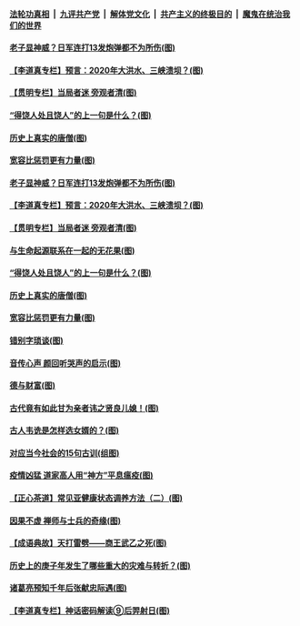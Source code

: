 ####  [法轮功真相](../../../../basic/blob/master/README.md?t=07031731) &nbsp;|&nbsp; [九评共产党](../../../../9ping.md/blob/master/README.md?t=07031731) &nbsp;|&nbsp; [解体党文化](../../../../jtdwh.md/blob/master/README.md?t=07031731)  &nbsp;|&nbsp; [共产主义的终极目的](../../../../gczydzjmd.md/blob/master/README.md?t=07031731) &nbsp;|&nbsp; [魔鬼在统治我们的世界](../../../../mgztzwmdsj.md/blob/master/README.md?t=07031731) 

#### [老子显神威？日军连打13发炮弹都不为所伤(图)](../pages/p7/938421.md?t=07031731) 

#### [【李道真专栏】预言：2020年大洪水、三峡溃坝？(图)](../pages/p7/938448.md?t=07031731) 

#### [【贯明专栏】当局者迷 旁观者清(图)](../pages/p7/938303.md?t=07031731) 

#### [“得饶人处且饶人”的上一句是什么？(图)](../pages/p7/938333.md?t=07031731) 

#### [历史上真实的唐僧(图)](../pages/p7/938101.md?t=07031731) 

#### [宽容比惩罚更有力量(图)](../pages/p7/938280.md?t=07031731) 

#### [老子显神威？日军连打13发炮弹都不为所伤(图)](../pages/p7/938421.md?t=07031731) 

#### [【李道真专栏】预言：2020年大洪水、三峡溃坝？(图)](../pages/p7/938448.md?t=07031731) 

#### [【贯明专栏】当局者迷 旁观者清(图)](../pages/p7/938303.md?t=07031731) 

#### [与生命起源联系在一起的无花果(图)](../pages/p7/938342.md?t=07031731) 

#### [“得饶人处且饶人”的上一句是什么？(图)](../pages/p7/938333.md?t=07031731) 

#### [历史上真实的唐僧(图)](../pages/p7/938101.md?t=07031731) 

#### [宽容比惩罚更有力量(图)](../pages/p7/938280.md?t=07031731) 

#### [错别字琐谈(图)](../pages/p7/938316.md?t=07031731) 

#### [音传心声 颜回听哭声的启示(图)](../pages/p7/938099.md?t=07031731) 

#### [德与财富(图)](../pages/p7/938218.md?t=07031731) 

#### [古代竟有如此甘为亲者讳之贤良儿媳！(图)](../pages/p7/938117.md?t=07031731) 

#### [古人韦诜是怎样选女婿的？(图)](../pages/p7/938100.md?t=07031731) 

#### [对应当今社会的15句古训(组图)](../pages/p7/938097.md?t=07031731) 

#### [疫情凶猛 道家高人用“神方”平息瘟疫(图)](../pages/p7/938004.md?t=07031731) 

#### [【正心茶道】常见亚健康状态调养方法（二）(图)](../pages/p7/937559.md?t=07031731) 

#### [因果不虚 禅师与士兵的奇缘(图)](../pages/p7/938092.md?t=07031731) 

#### [【成语典故】天打雷劈——商王武乙之死(图)](../pages/p7/937782.md?t=07031731) 

#### [历史上的庚子年发生了哪些重大的灾难与转折？(图)](../pages/p7/937991.md?t=07031731) 

#### [诸葛亮预知千年后张献忠际遇(图)](../pages/p7/937564.md?t=07031731) 

#### [【李道真专栏】神话密码解读⑨后羿射日(图)](../pages/p7/937560.md?t=07031731) 

